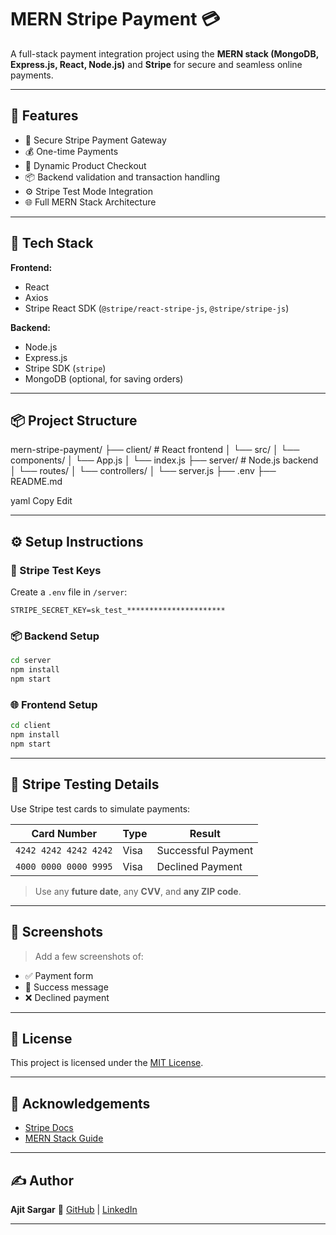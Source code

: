 # MERN Stripe Payment 💳

A full-stack payment integration project using the **MERN stack (MongoDB, Express.js, React, Node.js)** and **Stripe** for secure and seamless online payments.

---

## 🚀 Features

- 🔐 Secure Stripe Payment Gateway
- 💰 One-time Payments
- 🛒 Dynamic Product Checkout
- 📦 Backend validation and transaction handling
- ⚙️ Stripe Test Mode Integration
- 🌐 Full MERN Stack Architecture

---

## 🧰 Tech Stack

**Frontend:**
- React
- Axios
- Stripe React SDK (`@stripe/react-stripe-js`, `@stripe/stripe-js`)

**Backend:**
- Node.js
- Express.js
- Stripe SDK (`stripe`)
- MongoDB (optional, for saving orders)

---

## 📦 Project Structure

mern-stripe-payment/
├── client/ # React frontend
│ └── src/
│ └── components/
│ └── App.js
│ └── index.js
├── server/ # Node.js backend
│ └── routes/
│ └── controllers/
│ └── server.js
├── .env
├── README.md

yaml
Copy
Edit




---

## ⚙️ Setup Instructions

### 🔐 Stripe Test Keys
Create a `.env` file in `/server`:
```env
STRIPE_SECRET_KEY=sk_test_**********************
````

### 📦 Backend Setup

```bash
cd server
npm install
npm start
```

### 🌐 Frontend Setup

```bash
cd client
npm install
npm start
```

---

## 🧪 Stripe Testing Details

Use Stripe test cards to simulate payments:

| Card Number           | Type | Result             |
| --------------------- | ---- | ------------------ |
| `4242 4242 4242 4242` | Visa | Successful Payment |
| `4000 0000 0000 9995` | Visa | Declined Payment   |

> Use any **future date**, any **CVV**, and **any ZIP code**.

---

## 📸 Screenshots

> Add a few screenshots of:

* ✅ Payment form
* 🎉 Success message
* ❌ Declined payment

---

## 📄 License

This project is licensed under the [MIT License](./LICENSE).

---

## 🙌 Acknowledgements

* [Stripe Docs](https://stripe.com/docs)
* [MERN Stack Guide](https://www.mongodb.com/mern-stack)

---

## ✍️ Author

**Ajit Sargar**
🔗 [GitHub](https://github.com/aj27sargar) | [LinkedIn](https://www.linkedin.com/in/ajit-sargar-495a1a253/)

---

